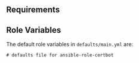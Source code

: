 ## Requirements

## Role Variables

The default role variables in `defaults/main.yml` are:

```{.yaml}
# defaults file for ansible-role-certbot
```
